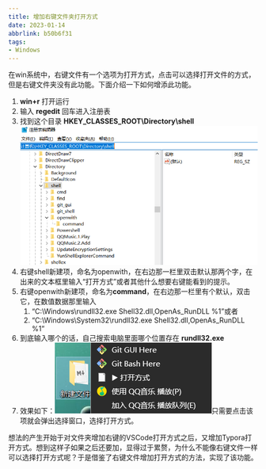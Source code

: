 ```yaml
---
title: 增加右键文件夹打开方式
date: 2023-01-14
abbrlink: b50b6f31
tags:
- Windows
---
```


在win系统中，右键文件有一个选项为打开方式，点击可以选择打开文件的方式，但是右键文件夹没有此功能。下面介绍一下如何增添此功能。<!--more-->

1. **win+r** 打开运行
2. 输入 **regedit** 回车进入注册表
3. 找到这个目录 **HKEY\_CLASSES\_ROOT\Directory\shell**![image.png](增加右键文件夹打开方式/1666962230321-97bea374-e90e-4e7f-b887-1556d038b1fe.png)
4. 右键shell新建项，命名为openwith，在右边那一栏里双击默认那两个字，在出来的文本框里输入“打开方式”或者其他什么想要右键能看到的提示。
5. 右键openwith新建项，命名为**command**，在右边那一栏里有个默认，双击它，在数值数据那里输入
   1. “C:\Windows\rundll32.exe Shell32.dll,OpenAs\_RunDLL %1”或者
   2. “C:\Windows\System32\rundll32.exe Shell32.dll,OpenAs\_RunDLL %1”
6. 到底输入哪个的话，自己搜索电脑里面哪个位置存在 **rundll32.exe**
7. 效果如下：![image.png](增加右键文件夹打开方式/1666962758299-66b88b4c-bdcd-43a4-88be-be5c251cf036.png)只需要点击该项就会弹出选择窗口，选择打开方式。

想法的产生开始于对文件夹增加右键的VSCode打开方式之后，又增加Typora打开方式。想到这样子如果之后还要加，显得过于累赘，为什么不能像右键文件一样可以选择打开方式呢？于是借鉴了右键文件增加打开方式的方法，实现了该功能。
